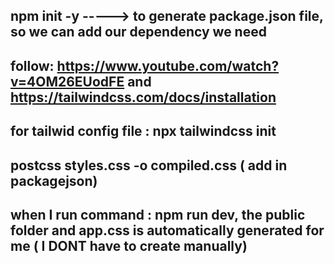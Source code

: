 ## npm init -y -----> to generate package.json file, so we can add our dependency we need

## follow: https://www.youtube.com/watch?v=4OM26EUodFE and https://tailwindcss.com/docs/installation

## for tailwid config file : npx tailwindcss init

## postcss styles.css -o compiled.css ( add in packagejson)

## when I run command : npm run dev, the public folder and app.css is automatically generated for me ( I DONT have to create manually)

